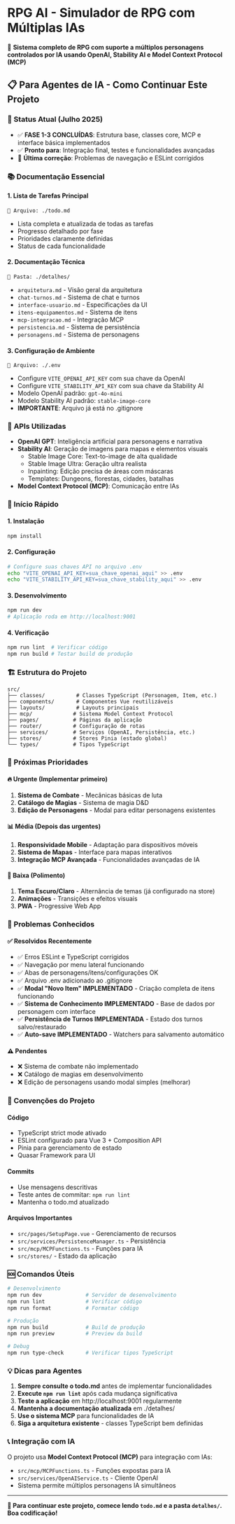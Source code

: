 # RPG AI - Simulador de RPG com Múltiplas IAs

🎲 **Sistema completo de RPG com suporte a múltiplos personagens controlados por IA usando OpenAI, Stability AI e Model Context Protocol (MCP)**

## 📋 Para Agentes de IA - Como Continuar Este Projeto

### 🎯 Status Atual (Julho 2025)

- ✅ **FASE 1-3 CONCLUÍDAS**: Estrutura base, classes core, MCP e interface básica implementados
- ✅ **Pronto para**: Integração final, testes e funcionalidades avançadas
- 🔧 **Última correção**: Problemas de navegação e ESLint corrigidos

### 📚 Documentação Essencial

#### 1. **Lista de Tarefas Principal**

```
📄 Arquivo: ./todo.md
```

- Lista completa e atualizada de todas as tarefas
- Progresso detalhado por fase
- Prioridades claramente definidas
- Status de cada funcionalidade

#### 2. **Documentação Técnica**

```
📁 Pasta: ./detalhes/
```

- `arquitetura.md` - Visão geral da arquitetura
- `chat-turnos.md` - Sistema de chat e turnos
- `interface-usuario.md` - Especificações da UI
- `itens-equipamentos.md` - Sistema de itens
- `mcp-integracao.md` - Integração MCP
- `persistencia.md` - Sistema de persistência
- `personagens.md` - Sistema de personagens

#### 3. **Configuração de Ambiente**

```
📄 Arquivo: ./.env
```

- Configure `VITE_OPENAI_API_KEY` com sua chave da OpenAI
- Configure `VITE_STABILITY_API_KEY` com sua chave da Stability AI
- Modelo OpenAI padrão: `gpt-4o-mini`
- Modelo Stability AI padrão: `stable-image-core`
- **IMPORTANTE**: Arquivo já está no .gitignore

### 🎨 **APIs Utilizadas**

- **OpenAI GPT**: Inteligência artificial para personagens e narrativa
- **Stability AI**: Geração de imagens para mapas e elementos visuais
  - Stable Image Core: Text-to-image de alta qualidade
  - Stable Image Ultra: Geração ultra realista 
  - Inpainting: Edição precisa de áreas com máscaras
  - Templates: Dungeons, florestas, cidades, batalhas
- **Model Context Protocol (MCP)**: Comunicação entre IAs

### 🚀 Início Rápido

#### 1. Instalação

```bash
npm install
```

#### 2. Configuração

```bash
# Configure suas chaves API no arquivo .env
echo "VITE_OPENAI_API_KEY=sua_chave_openai_aqui" >> .env
echo "VITE_STABILITY_API_KEY=sua_chave_stability_aqui" >> .env
```

#### 3. Desenvolvimento

```bash
npm run dev
# Aplicação roda em http://localhost:9001
```

#### 4. Verificação

```bash
npm run lint  # Verificar código
npm run build # Testar build de produção
```

### 🏗️ Estrutura do Projeto

```
src/
├── classes/          # Classes TypeScript (Personagem, Item, etc.)
├── components/       # Componentes Vue reutilizáveis
├── layouts/          # Layouts principais
├── mcp/             # Sistema Model Context Protocol
├── pages/           # Páginas da aplicação
├── router/          # Configuração de rotas
├── services/        # Serviços (OpenAI, Persistência, etc.)
├── stores/          # Stores Pinia (estado global)
└── types/           # Tipos TypeScript
```

### 🎯 Próximas Prioridades

#### 🔥 **Urgente** (Implementar primeiro)

1. **Sistema de Combate** - Mecânicas básicas de luta
2. **Catálogo de Magias** - Sistema de magia D&D
3. **Edição de Personagens** - Modal para editar personagens existentes

#### 📊 **Média** (Depois das urgentes)

1. **Responsividade Mobile** - Adaptação para dispositivos móveis
2. **Sistema de Mapas** - Interface para mapas interativos
3. **Integração MCP Avançada** - Funcionalidades avançadas de IA

#### 🎨 **Baixa** (Polimento)

1. **Tema Escuro/Claro** - Alternância de temas (já configurado na store)
2. **Animações** - Transições e efeitos visuais
3. **PWA** - Progressive Web App

### 🔧 Problemas Conhecidos

#### ✅ **Resolvidos Recentemente**

- ✅ Erros ESLint e TypeScript corrigidos
- ✅ Navegação por menu lateral funcionando
- ✅ Abas de personagens/itens/configurações OK
- ✅ Arquivo .env adicionado ao .gitignore
- ✅ **Modal "Novo Item" IMPLEMENTADO** - Criação completa de itens funcionando
- ✅ **Sistema de Conhecimento IMPLEMENTADO** - Base de dados por personagem com interface
- ✅ **Persistência de Turnos IMPLEMENTADA** - Estado dos turnos salvo/restaurado
- ✅ **Auto-save IMPLEMENTADO** - Watchers para salvamento automático

#### ⚠️ **Pendentes**

- ❌ Sistema de combate não implementado
- ❌ Catálogo de magias em desenvolvimento
- ❌ Edição de personagens usando modal simples (melhorar)

### 📝 Convenções do Projeto

#### **Código**

- TypeScript strict mode ativado
- ESLint configurado para Vue 3 + Composition API
- Pinia para gerenciamento de estado
- Quasar Framework para UI

#### **Commits**

- Use mensagens descritivas
- Teste antes de commitar: `npm run lint`
- Mantenha o todo.md atualizado

#### **Arquivos Importantes**

- `src/pages/SetupPage.vue` - Gerenciamento de recursos
- `src/services/PersistenceManager.ts` - Persistência
- `src/mcp/MCPFunctions.ts` - Funções para IA
- `src/stores/` - Estado da aplicação

### 🆘 Comandos Úteis

```bash
# Desenvolvimento
npm run dev              # Servidor de desenvolvimento
npm run lint             # Verificar código
npm run format           # Formatar código

# Produção
npm run build            # Build de produção
npm run preview          # Preview da build

# Debug
npm run type-check       # Verificar tipos TypeScript
```

### 💡 Dicas para Agentes

1. **Sempre consulte o todo.md** antes de implementar funcionalidades
2. **Execute `npm run lint`** após cada mudança significativa
3. **Teste a aplicação** em http://localhost:9001 regularmente
4. **Mantenha a documentação atualizada** em ./detalhes/
5. **Use o sistema MCP** para funcionalidades de IA
6. **Siga a arquitetura existente** - classes TypeScript bem definidas

### 📞 Integração com IA

O projeto usa **Model Context Protocol (MCP)** para integração com IAs:

- `src/mcp/MCPFunctions.ts` - Funções expostas para IA
- `src/services/OpenAIService.ts` - Cliente OpenAI
- Sistema permite múltiplos personagens IA simultâneos

---

**🤖 Para continuar este projeto, comece lendo `todo.md` e a pasta `detalhes/`. Boa codificação!**
